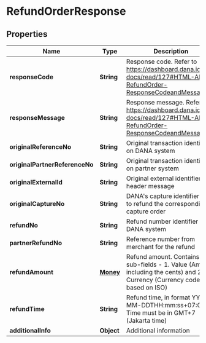 

# RefundOrderResponse


## Properties

| Name | Type | Description | Notes |
|------------ | ------------- | ------------- | -------------|
|**responseCode** | **String** | Response code. Refer to https://dashboard.dana.id/api-docs/read/127#HTML-API-RefundOrder-ResponseCodeandMessage |  |
|**responseMessage** | **String** | Response message. Refer to https://dashboard.dana.id/api-docs/read/127#HTML-API-RefundOrder-ResponseCodeandMessage |  |
|**originalReferenceNo** | **String** | Original transaction identifier on DANA system |  [optional] |
|**originalPartnerReferenceNo** | **String** | Original transaction identifier on partner system |  |
|**originalExternalId** | **String** | Original external identifier on header message |  [optional] |
|**originalCaptureNo** | **String** | DANA&#39;s capture identifier. Use to refund the corresponding capture order |  [optional] |
|**refundNo** | **String** | Refund number identifier on DANA system |  [optional] |
|**partnerRefundNo** | **String** | Reference number from merchant for the refund |  |
|**refundAmount** | [**Money**](Money.md) | Refund amount. Contains two sub-fields - 1. Value (Amount, including the cents) and 2. Currency (Currency code based on ISO) |  |
|**refundTime** | **String** | Refund time, in format YYYY-MM-DDTHH:mm:ss+07:00. Time must be in GMT+7 (Jakarta time) |  [optional] |
|**additionalInfo** | **Object** | Additional information |  [optional] |



